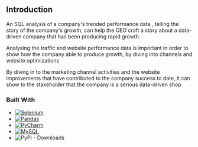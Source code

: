 ## Introduction


An SQL analysis of a company's trended performance data , telling the story  of the company's growth, can help the CEO craft a story about a data-driven company that has been producing rapid growth. 

Analysing the traffic and website performance data is important in order to show 
how the company able to produce growth, by diving into channels and website optimizations

By diving in to the marketing channel activities and the website improvements that have contributed to the company success to date, it can show to the stakeholder that the company is a serious data-driven shop

### Built With
* [![Selenium][Selenium-badge]][Selenium-url]
* [![Pandas][Pandas-badge]][Pandas-url]
* [![PyCharm][PyCharm-badge]][PyCharm-url]
* [![MySQL][MySQL-badge]][MySQL-url]
* ![PyPI - Downloads](https://img.shields.io/pypi/dd/sklearn)

<!-- MARKDOWN LINKS -->
[Pandas-badge]: https://img.shields.io/badge/pandas-%23150458.svg?style=for-the-badge&logo=pandas&logoColor=white
[Pandas-url]: https://pandas.pydata.org/
[PyCharm-badge]: https://img.shields.io/badge/pycharm-143?style=for-the-badge&logo=pycharm&logoColor=black&color=black&labelColor=green
[PyCharm-url]: https://www.jetbrains.com/pycharm/
[Selenium-badge]: https://img.shields.io/badge/-selenium-%43B02A?style=for-the-badge&logo=selenium&logoColor=white
[Selenium-url]: https://www.selenium.dev/
[MySQL-badge]: https://img.shields.io/badge/MySQL-005C84?style=for-the-badge&logo=mysql&logoColor=white
[MySQL-url]: https://www.mysql.com/
